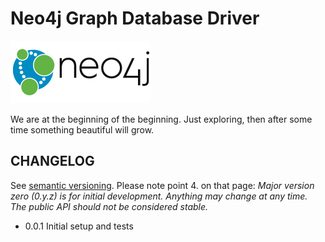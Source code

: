 # Neo4j Graph Database Driver

![Leaf](doc/neo4j-logo-2015.png)

We are at the beginning of the beginning. Just exploring, then after some time
something beautiful will grow.

## CHANGELOG

See [semantic versioning](http://semver.org/). Please note point 4. on
that page: *Major version zero (0.y.z) is for initial development. Anything may
change at any time. The public API should not be considered stable.*

* 0.0.1
  Initial setup and tests
